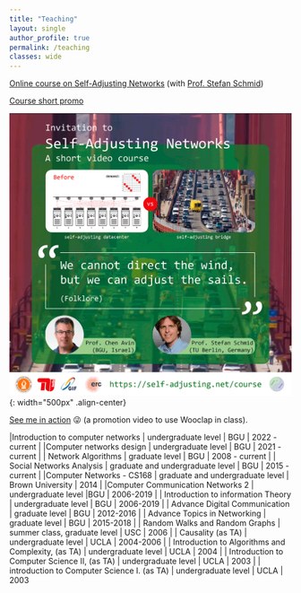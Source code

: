 ```yaml
---
title: "Teaching"
layout: single 
author_profile: true
permalink: /teaching
classes: wide
---
```


[Online course on Self-Adjusting Networks](https://youtube.com/playlist?list=PLejgnslggHiTe-fWFU4yF6Oe4_aRo7Wez&si=DqHRyRYhgVg0F9pT) (with [Prof. Stefan Schmid](https://schmiste.github.io/))

[Course short promo](https://www.youtube.com/watch?v=_nvSAysWY2I&list=PLXvqVggc2U2GFbsGyarBQV95wmTXPCh5v&index=1&t=3s)

![animation](/assets/images/flyer-erc.gif){: width="500px" .align-center}

[See me in action](https://www.youtube.com/watch?v=t-cl6f9TOas) 😜 (a promotion video to use Wooclap in class).

|Introduction to computer networks | undergraduate level | BGU | 2022 - current |
|Computer networks design  | undergraduate level | BGU | 2021 - current |
| Network Algorithms | graduate level | BGU | 2008 - current |
| Social Networks Analysis | graduate and undergraduate level | BGU | 2015 - current |
|Computer Networks - CS168 | graduate and undergraduate level | Brown University | 2014 |
|Computer Communication Networks 2 | undergraduate level |BGU | 2006-2019 |
| Introduction to information Theory | undergraduate level  | BGU | 2006-2019 |
| Advance Digital Communication | graduate level | BGU | 2012-2016 |
| Advance Topics in Networking | graduate level | BGU | 2015-2018 |
| Random Walks and Random Graphs | summer class, graduate level | USC | 2006 |
| Causality (as TA) | undergraduate level | UCLA | 2004-2006 |
| Introduction to Algorithms and Complexity, (as TA) | undergraduate level | UCLA | 2004 |
| Introduction to Computer Science II, (as TA) | undergraduate level | UCLA | 2003 |
| introduction to Computer Science I. (as TA) | undergraduate level | UCLA | 2003

